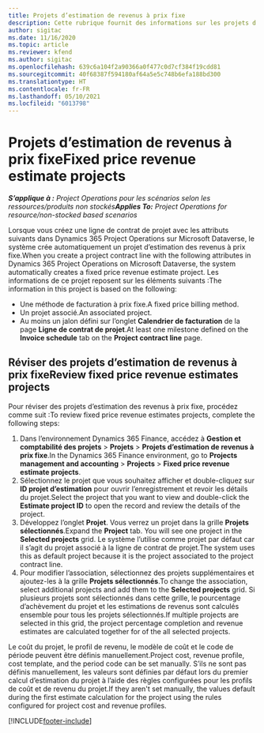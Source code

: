 ```yaml
---
title: Projets d’estimation de revenus à prix fixe
description: Cette rubrique fournit des informations sur les projets d’estimation de revenus à prix fixe.
author: sigitac
ms.date: 11/16/2020
ms.topic: article
ms.reviewer: kfend
ms.author: sigitac
ms.openlocfilehash: 639c6a104f2a90366a0f477c0d7cf384f19cdd81
ms.sourcegitcommit: 40f68387f594180af64a5e5c748b6efa188bd300
ms.translationtype: HT
ms.contentlocale: fr-FR
ms.lasthandoff: 05/10/2021
ms.locfileid: "6013798"
---
```

# <a name="fixed-price-revenue-estimate-projects"></a><span data-ttu-id="2b7de-103">Projets d’estimation de revenus à prix fixe</span><span class="sxs-lookup"><span data-stu-id="2b7de-103">Fixed price revenue estimate projects</span></span> 

<span data-ttu-id="2b7de-104">_**S’applique à :** Project Operations pour les scénarios selon les ressources/produits non stockés_</span><span class="sxs-lookup"><span data-stu-id="2b7de-104">_**Applies To:** Project Operations for resource/non-stocked based scenarios_</span></span>

<span data-ttu-id="2b7de-105">Lorsque vous créez une ligne de contrat de projet avec les attributs suivants dans Dynamics 365 Project Operations sur Microsoft Dataverse, le système crée automatiquement un projet d’estimation des revenus à prix fixe.</span><span class="sxs-lookup"><span data-stu-id="2b7de-105">When you create a project contract line with the following attributes in Dynamics 365 Project Operations on Microsoft Dataverse, the system automatically creates a fixed price revenue estimate project.</span></span> <span data-ttu-id="2b7de-106">Les informations de ce projet reposent sur les éléments suivants :</span><span class="sxs-lookup"><span data-stu-id="2b7de-106">The information in this project is based on the following:</span></span>

  - <span data-ttu-id="2b7de-107">Une méthode de facturation à prix fixe.</span><span class="sxs-lookup"><span data-stu-id="2b7de-107">A fixed price billing method.</span></span>
  - <span data-ttu-id="2b7de-108">Un projet associé.</span><span class="sxs-lookup"><span data-stu-id="2b7de-108">An associated project.</span></span>
  - <span data-ttu-id="2b7de-109">Au moins un jalon défini sur l’onglet **Calendrier de facturation** de la page **Ligne de contrat de projet**.</span><span class="sxs-lookup"><span data-stu-id="2b7de-109">At least one milestone defined on the **Invoice schedule** tab on the **Project contract line** page.</span></span>

## <a name="review-fixed-price-revenue-estimates-projects"></a><span data-ttu-id="2b7de-110">Réviser des projets d’estimation de revenus à prix fixe</span><span class="sxs-lookup"><span data-stu-id="2b7de-110">Review fixed price revenue estimates projects</span></span>
<span data-ttu-id="2b7de-111">Pour réviser des projets d’estimation des revenus à prix fixe, procédez comme suit :</span><span class="sxs-lookup"><span data-stu-id="2b7de-111">To review fixed price revenue estimates projects, complete the following steps:</span></span>

1. <span data-ttu-id="2b7de-112">Dans l’environnement Dynamics 365 Finance, accédez à **Gestion et comptabilité des projets** > **Projets** > **Projets d’estimation de revenus à prix fixe**.</span><span class="sxs-lookup"><span data-stu-id="2b7de-112">In the Dynamics 365 Finance environment, go to **Projects management and accounting** > **Projects** > **Fixed price revenue estimate projects**.</span></span>
2. <span data-ttu-id="2b7de-113">Sélectionnez le projet que vous souhaitez afficher et double-cliquez sur **ID projet d’estimation** pour ouvrir l’enregistrement et revoir les détails du projet.</span><span class="sxs-lookup"><span data-stu-id="2b7de-113">Select the project that you want to view and double-click the **Estimate project ID** to open the record and review the details of the project.</span></span>
3. <span data-ttu-id="2b7de-114">Développez l’onglet **Projet**. Vous verrez un projet dans la grille **Projets sélectionnés**.</span><span class="sxs-lookup"><span data-stu-id="2b7de-114">Expand the **Project** tab. You will see one project in the **Selected projects** grid.</span></span> <span data-ttu-id="2b7de-115">Le système l’utilise comme projet par défaut car il s’agit du projet associé à la ligne de contrat de projet.</span><span class="sxs-lookup"><span data-stu-id="2b7de-115">The system uses this as default project because it is the project associated to the project contract line.</span></span> 
4. <span data-ttu-id="2b7de-116">Pour modifier l’association, sélectionnez des projets supplémentaires et ajoutez-les à la grille **Projets sélectionnés**.</span><span class="sxs-lookup"><span data-stu-id="2b7de-116">To change the association, select additional projects and add them to the **Selected projects** grid.</span></span> <span data-ttu-id="2b7de-117">Si plusieurs projets sont sélectionnés dans cette grille, le pourcentage d’achèvement du projet et les estimations de revenus sont calculés ensemble pour tous les projets sélectionnés.</span><span class="sxs-lookup"><span data-stu-id="2b7de-117">If multiple projects are selected in this grid, the project percentage completion and revenue estimates are calculated together for of the all selected projects.</span></span>

  <span data-ttu-id="2b7de-118">Le coût du projet, le profil de revenu, le modèle de coût et le code de période peuvent être définis manuellement.</span><span class="sxs-lookup"><span data-stu-id="2b7de-118">Project cost, revenue profile, cost template, and the period code can be set manually.</span></span> <span data-ttu-id="2b7de-119">S’ils ne sont pas définis manuellement, les valeurs sont définies par défaut lors du premier calcul d’estimation du projet à l’aide des règles configurées pour les profils de coût et de revenu du projet.</span><span class="sxs-lookup"><span data-stu-id="2b7de-119">If they aren't set manually, the values default during the first estimate calculation for the project using the rules configured for project cost and revenue profiles.</span></span>



[!INCLUDE[footer-include](../includes/footer-banner.md)]